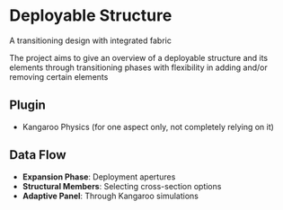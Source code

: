 # Deployable Structure
A transitioning design with integrated fabric

The project aims to give an overview of a deployable structure and its elements through transitioning phases with flexibility in adding and/or removing certain elements

## Plugin
- Kangaroo Physics (for one aspect only, not completely relying on it)

## Data Flow
- **Expansion Phase**: Deployment apertures
- **Structural Members**: Selecting cross-section options
- **Adaptive Panel**: Through Kangaroo simulations